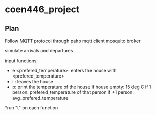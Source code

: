 # coen446_project

## Plan

Follow MQTT protocol through
paho mqtt client
mosquito broker

simulate arrivals and departures

input functions:
- e <name> <prefered_temperature>: <name> enters the house with <prefered_temperature>
- l <name>: <name> leaves the house
- p: print the temperature of the house
	if house empty: 15 deg C
	if 1 person: prefered_temperature of that person
	if +1 person: avg_prefered_temperature

*run "t" on each function